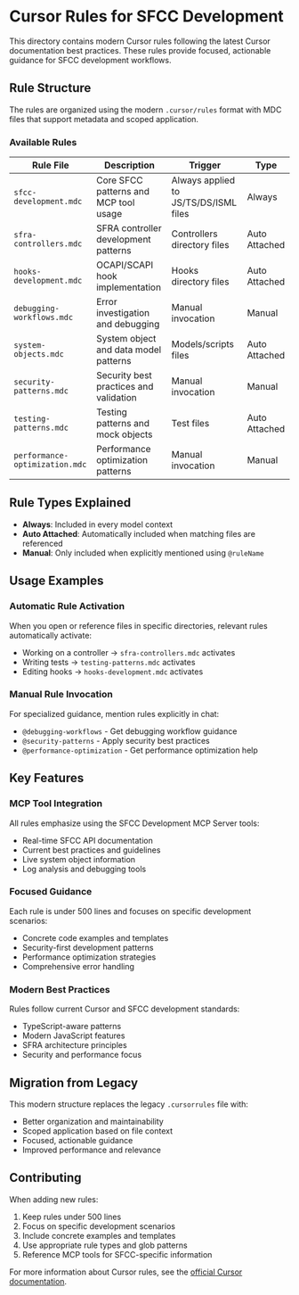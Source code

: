 # Cursor Rules for SFCC Development

This directory contains modern Cursor rules following the latest Cursor documentation best practices. These rules provide focused, actionable guidance for SFCC development workflows.

## Rule Structure

The rules are organized using the modern `.cursor/rules` format with MDC files that support metadata and scoped application.

### Available Rules

| Rule File | Description | Trigger | Type |
|-----------|-------------|---------|------|
| `sfcc-development.mdc` | Core SFCC patterns and MCP tool usage | Always applied to JS/TS/DS/ISML files | Always |
| `sfra-controllers.mdc` | SFRA controller development patterns | Controllers directory files | Auto Attached |
| `hooks-development.mdc` | OCAPI/SCAPI hook implementation | Hooks directory files | Auto Attached |
| `debugging-workflows.mdc` | Error investigation and debugging | Manual invocation | Manual |
| `system-objects.mdc` | System object and data model patterns | Models/scripts files | Auto Attached |
| `security-patterns.mdc` | Security best practices and validation | Manual invocation | Manual |
| `testing-patterns.mdc` | Testing patterns and mock objects | Test files | Auto Attached |
| `performance-optimization.mdc` | Performance optimization patterns | Manual invocation | Manual |

## Rule Types Explained

- **Always**: Included in every model context
- **Auto Attached**: Automatically included when matching files are referenced
- **Manual**: Only included when explicitly mentioned using `@ruleName`

## Usage Examples

### Automatic Rule Activation
When you open or reference files in specific directories, relevant rules automatically activate:
- Working on a controller → `sfra-controllers.mdc` activates
- Writing tests → `testing-patterns.mdc` activates
- Editing hooks → `hooks-development.mdc` activates

### Manual Rule Invocation
For specialized guidance, mention rules explicitly in chat:
- `@debugging-workflows` - Get debugging workflow guidance
- `@security-patterns` - Apply security best practices
- `@performance-optimization` - Get performance optimization help

## Key Features

### MCP Tool Integration
All rules emphasize using the SFCC Development MCP Server tools:
- Real-time SFCC API documentation
- Current best practices and guidelines
- Live system object information
- Log analysis and debugging tools

### Focused Guidance
Each rule is under 500 lines and focuses on specific development scenarios:
- Concrete code examples and templates
- Security-first development patterns
- Performance optimization strategies
- Comprehensive error handling

### Modern Best Practices
Rules follow current Cursor and SFCC development standards:
- TypeScript-aware patterns
- Modern JavaScript features
- SFRA architecture principles
- Security and performance focus

## Migration from Legacy

This modern structure replaces the legacy `.cursorrules` file with:
- Better organization and maintainability
- Scoped application based on file context
- Focused, actionable guidance
- Improved performance and relevance

## Contributing

When adding new rules:
1. Keep rules under 500 lines
2. Focus on specific development scenarios
3. Include concrete examples and templates
4. Use appropriate rule types and glob patterns
5. Reference MCP tools for SFCC-specific information

For more information about Cursor rules, see the [official Cursor documentation](https://docs.cursor.com/chat/rules).
